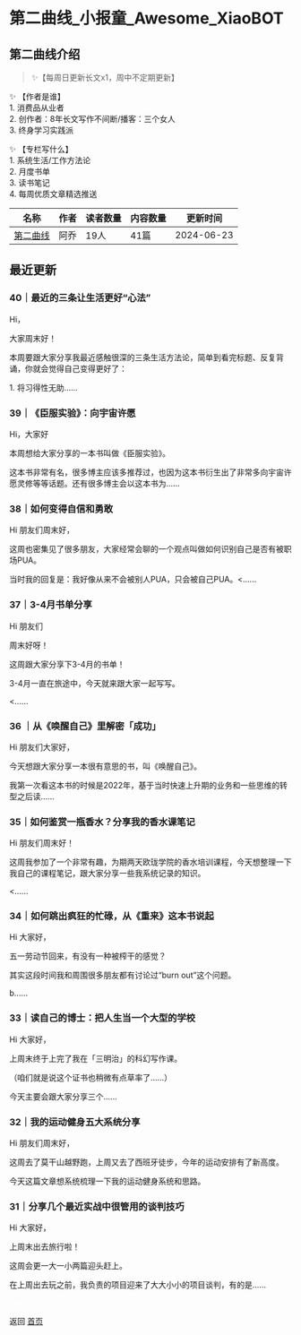 # 第二曲线_小报童_Awesome_XiaoBOT

## 第二曲线介绍
> ✨【每周日更新长文x1，周中不定期更新】    
    
✨ 【作者是谁】    
1\. 消费品从业者    
2\. 创作者：8年长文写作不间断/播客：三个女人    
3\. 终身学习实践派    
    
✨ 【专栏写什么】    
1\. 系统生活/工作方法论    
2\. 月度书单    
3\. 读书笔记    
4\. 每周优质文章精选推送  
  


|名称|作者|读者数量|内容数量|更新时间|
|---|---|---|---|---|
|[第二曲线](https://xiaobot.net/p/secoundcurve?refer=0b133df9-27dc-423b-8101-639049001c13)|阿乔|19人|41篇|2024-06-23|

## 最近更新
### 40｜最近的三条让生活更好“心法”

Hi，

大家周末好！

本周要跟大家分享我最近感触很深的三条生活方法论，简单到看完标题、反复背诵，你就会觉得自己变得更好了：

1\. 将习得性无助......

### 39｜《臣服实验》：向宇宙许愿

Hi，大家好

本周想给大家分享的一本书叫做《臣服实验》。

这本书非常有名，很多博主应该多推荐过，也因为这本书衍生出了非常多向宇宙许愿灵修等等话题。还有很多博主会以这本书为......

### 38｜如何变得自信和勇敢

Hi 朋友们周末好，

这周也密集见了很多朋友，大家经常会聊的一个观点叫做如何识别自己是否有被职场PUA。

当时我的回复是：我好像从来不会被别人PUA，只会被自己PUA。<......

### 37｜3-4月书单分享

Hi 朋友们

周末好呀！

这周跟大家分享下3-4月的书单！

3-4月一直在旅途中，今天就来跟大家一起写写。

<......

### 36 ｜从《唤醒自己》里解密「成功」

Hi 朋友们大家好，

今天想跟大家分享一本很有意思的书，叫《唤醒自己》。

我第一次看这本书的时候是2022年，基于当时快速上升期的业务和一些思维的转型之后读......

### 35｜如何鉴赏一瓶香水？分享我的香水课笔记

Hi 朋友们周末好！

这周我参加了一个非常有趣，为期两天欧珑学院的香水培训课程，今天想整理一下我自己的课程笔记，跟大家分享一些我系统记录的知识。

<......

### 34｜如何跳出疯狂的忙碌，从《重来》这本书说起

Hi 大家好，

五一劳动节回来，有没有一种被榨干的感觉？

其实这段时间我和周围很多朋友都有讨论过“burn out”这个问题。

b......

### 33｜读自己的博士：把人生当一个大型的学校

Hi 大家好，

上周末终于上完了我在「三明治」的科幻写作课。

（咱们就是说这个证书也稍微有点草率了……）

今天主要会跟大家分享三个......

### 32｜我的运动健身五大系统分享

Hi 朋友们周末好，

这周去了莫干山越野跑，上周又去了西班牙徒步，今年的运动安排有了新高度。

今天这篇文章想系统梳理一下我的运动健身系统和思路。

### 31｜分享几个最近实战中很管用的谈判技巧

Hi 大家好，

上周末出去旅行啦！

这周会更一大一小两篇迎头赶上。

在上周出去玩之前，我负责的项目迎来了大大小小的项目谈判，有的是......


<a href="https://github.com/Reno9527/awesome-xiaobot" style="color: white; text-decoration: none;">awesome-xiaobot</a>

返回 [首页](../README.md)
